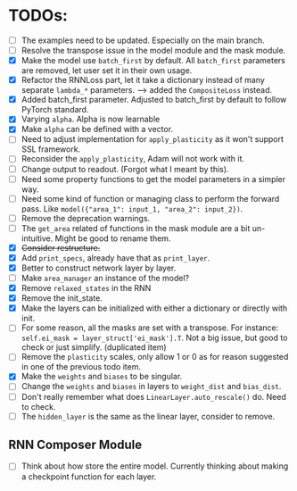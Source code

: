 # TODOs:
- [ ] The examples need to be updated. Especially on the main branch.
- [ ] Resolve the transpose issue in the model module and the mask module.
- [x] Make the model use `batch_first` by default. All `batch_first` parameters are removed, let user set it in their own usage.
- [x] Refactor the RNNLoss part, let it take a dictionary instead of many separate `lambda_*` parameters. --> added the `CompositeLoss` instead.
- [x] Added batch_first parameter. Adjusted to batch_first by default to follow PyTorch standard.
- [x] Varying `alpha`. Alpha is now learnable
- [x] Make `alpha` can be defined with a vector.
- [ ] Need to adjust implementation for `apply_plasticity` as it won't support SSL framework.
- [ ] Reconsider the `apply_plasticity`, Adam will not work with it.
- [ ] Change output to readout. (Forgot what I meant by this).
- [ ] Need some property functions to get the model parameters in a simpler way.
- [ ] Need some kind of function or managing class to perform the forward pass. Like `model({"area_1": input_1, "area_2": input_2})`.
- [ ] Remove the deprecation warnings.
- [ ] The `get_area` related of functions in the mask module are a bit un-intuitive. Might be good to rename them.
- [x] ~~Consider restructure.~~
- [x] Add `print_specs`, already have that as `print_layer`.
- [x] Better to construct network layer by layer.
- [ ] Make `area_manager` an instance of the model?
- [x] Remove `relaxed_states` in the RNN
- [x] Remove the init_state.
- [x] Make the layers can be initialized with either a dictionary or directly with init.
- [ ] For some reason, all the masks are set with a transpose. For instance: `self.ei_mask = layer_struct['ei_mask'].T`. Not a big issue, but good to check or just simplify. (duplicated item)
- [ ] Remove the `plasticity` scales, only allow 1 or 0 as for reason suggested in one of the previous todo item.
- [x] Make the `weights` and `biases` to be singular.
- [ ] Change the `weights` and `biases` in layers to `weight_dist` and `bias_dist`.
- [ ] Don't really remember what does `LinearLayer.auto_rescale()` do. Need to check.
- [ ] The `hidden_layer` is the same as the linear layer, consider to remove.

## RNN Composer Module
- [ ] Think about how store the entire model. Currently thinking about making a checkpoint function for each layer.
